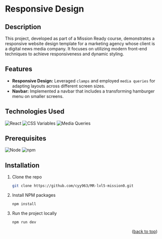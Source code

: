 # Responsive Design

## Description

This project, developed as part of a Mission Ready course, demonstrates a responsive website design template for a marketing agency whose client is a digital news media company. It focuses on utilizing modern front-end techniques to achieve responsiveness and dynamic styling.


## Features

- **Responsive Design:** Leveraged `clamps` and employed `media queries` for adapting layouts across different screen sizes.
- **Navbar:** Implemented a navbar that includes a transforming hamburger menu on smaller screens.

## Technologies Used

![React](https://img.shields.io/badge/React-17.0.2-blue?logo=react)
![CSS Variables](https://img.shields.io/badge/CSS_Variables-Utilized-purple)
![Media Queries](https://img.shields.io/badge/Media_Queries-Implemented-green)

## Prerequisites

![Node](https://img.shields.io/badge/Node.js-16.0.0-green)
![npm](https://img.shields.io/badge/npm-8.0.0-red)

## Installation

1. Clone the repo
   ```sh
   git clone https://github.com/cyy963/MR-lvl5-mission0.git
   ```
2. Install NPM packages
   ```sh
   npm install
   ```
3. Run the project locally
   ```sh
   npm run dev
   ```

<p align="right">(<a href="#readme-top">back to top</a>)</p>

<!-- MARKDOWN LINKS & IMAGES -->
<!-- https://www.markdownguide.org/basic-syntax/#reference-style-links -->
[contributors-shield]: https://img.shields.io/github/contributors/github_username/repo_name.svg?style=for-the-badge
[contributors-url]: https://github.com/cyy963/MR-lvl5-mission0/graphs/contributors
[forks-shield]: https://img.shields.io/github/forks/github_username/repo_name.svg?style=for-the-badge
[forks-url]: https://github.com/cyy963/MR-lvl5-mission0/network/members
[stars-shield]: https://img.shields.io/github/stars/github_username/repo_name.svg?style=for-the-badge
[stars-url]: https://github.com/cyy963/MR-lvl5-mission0/stargazers
[issues-shield]: https://img.shields.io/github/issues/github_username/repo_name.svg?style=for-the-badge
[issues-url]: https://github.com/cyy963/MR-lvl5-mission0/issues
[license-shield]: https://img.shields.io/github/license/github_username/repo_name.svg?style=for-the-badge
[license-url]: https://github.com/cyy963/MR-lvl5-mission0/blob/master/LICENSE.txt
[linkedin-shield]: https://img.shields.io/badge/-LinkedIn-black.svg?style=for-the-badge&logo=linkedin&colorB=555
[linkedin-url]: https://linkedin.com/in/linkedin_username
[product-screenshot]: images/screenshot.png
[Next.js]: https://img.shields.io/badge/next.js-000000?style=for-the-badge&logo=nextdotjs&logoColor=white
[Next-url]: https://nextjs.org/
[React.js]: https://img.shields.io/badge/React-20232A?style=for-the-badge&logo=react&logoColor=61DAFB
[React-url]: https://reactjs.org/
[Vue.js]: https://img.shields.io/badge/Vue.js-35495E?style=for-the-badge&logo=vuedotjs&logoColor=4FC08D
[Vue-url]: https://vuejs.org/
[Angular.io]: https://img.shields.io/badge/Angular-DD0031?style=for-the-badge&logo=angular&logoColor=white
[Angular-url]: https://angular.io/
[Svelte.dev]: https://img.shields.io/badge/Svelte-4A4A55?style=for-the-badge&logo=svelte&logoColor=FF3E00
[Svelte-url]: https://svelte.dev/
[Laravel.com]: https://img.shields.io/badge/Laravel-FF2D20?style=for-the-badge&logo=laravel&logoColor=white
[Laravel-url]: https://laravel.com
[Bootstrap.com]: https://img.shields.io/badge/Bootstrap-563D7C?style=for-the-badge&logo=bootstrap&logoColor=white
[Bootstrap-url]: https://getbootstrap.com
[JQuery.com]: https://img.shields.io/badge/jQuery-0769AD?style=for-the-badge&logo=jquery&logoColor=white
[JQuery-url]: https://jquery.com 
